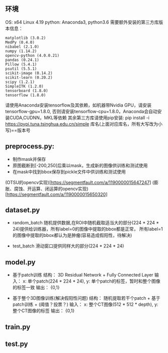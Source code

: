 ## 环境
OS: x64 Linux 4.19
python: Anaconda3, python3.6
需要额外安装的第三方库版本信息：
```
matplotlib (3.0.2)
MedPy (0.4.0)
nibabel (2.1.0)
numpy (1.14.2)
opencv-python (4.0.0.21)
pandas (0.24.1)
Pillow (5.4.1)
psutil (5.5.1)
scikit-image (0.14.2)
scikit-learn (0.20.2)
scipy (1.2.1)
SimpleITK (1.2.0)
tensorboard (1.8.0)
tensorflow (1.8.0)
```
请使用Anaconda安装tensorflow及其依赖，如机器带Nvidia GPU，请安装tensorflow-gpu=1.8.0,
否则请安装tensorflow-cpu=1.8.0，Anaconda会自动安装CUDA,CUDNN，MKL等依赖
其余第三方库请使用pip安装: pip install -i https://pypi.tuna.tsinghua.edu.cn/simple 库名(上面对应库名，所有大写改为小写)==版本号


## preprocess.py:
* 制作mask并保存
* 原图截断到[-200,250]后乘以mask，生成新的图像供训练和测试使用
* 在mask中找到bbox保存到pickle文件中供训练和测试使用

(OTSU的opencv实现)[https://segmentfault.com/a/1190000015647247]
(膨胀、腐蚀、开运算、闭运算的opencv实现)[https://segmentfault.com/a/1190000015650320]


## dataset.py
* random_batch
随机提供数据,在ROI中随机截取适当大的部分(224 * 224 * 24)提供给训练器，所有label=0的图像中提取的bbox都是正常，
所有label=1的图像中提取的bbox都认为是肿瘤(容易造成假阳性，待解决)

* test_batch
滑动窗口提供同样大的部分(224 * 224 * 24)

## model.py
* 基于patch训练
结构： 3D Residual Network + Fully Connected Layer 
输入： x: 单个patch(224 * 224 * 24), y: 单个patch的标签，暂时和整个图像的标签一致
输出： {0,1}

* 基于整个3D图像训练(解决假阳性问题)
结构： 随机提取若干个patch + 基于patch训练 + (阈值？投票？)
输入： x: 整个CT图像(512 * 512 * depth), y: 整个CT图像的标签
输出： {0,1}


## train.py



## test.py
